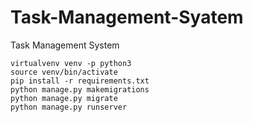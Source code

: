 # Task-Management-Syatem
Task Management System
```
virtualvenv venv -p python3
source venv/bin/activate
pip install -r requirements.txt
python manage.py makemigrations
python manage.py migrate
python manage.py runserver
```
